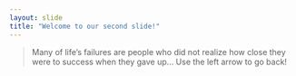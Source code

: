 ```yaml
---
layout: slide
title: "Welcome to our second slide!"
---
```

> Many of life’s failures are people who did not realize how close they were to success when they gave up...
Use the left arrow to go back!
